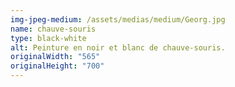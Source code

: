 ```yaml
---
img-jpeg-medium: /assets/medias/medium/Georg.jpg
name: chauve-souris
type: black-white
alt: Peinture en noir et blanc de chauve-souris.
originalWidth: "565"
originalHeight: "700"
---
```

